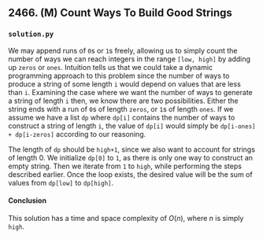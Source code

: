 ## 2466. (M) Count Ways To Build Good Strings

### `solution.py`

We may append runs of `0`s or `1`s freely, allowing us to simply count the number of ways we can reach integers in the range `[low, high]` by adding up `zeros` or `ones`. Intuition tells us that we could take a dynamic programming approach to this problem since the number of ways to produce a string of some length `i` would depend on values that are less than `i`. Examining the case where we want the number of ways to generate a string of length `i` then, we know there are two possibilities. Either the string ends with a run of `0`s of length `zeros`, or `1`s of length `ones`. If we assume we have a list `dp` where `dp[i]` contains the number of ways to construct a string of length `i`, the value of `dp[i]` would simply be `dp[i-ones] + dp[i-zeros]` according to our reasoning.  

The length of `dp` should be `high+1`, since we also want to account for strings of length 0. We initialize `dp[0]` to `1`, as there is only one way to construct an empty string. Then we iterate from `1` to `high`, while performing the steps described earlier. Once the loop exists, the desired value will be the sum of values from `dp[low]` to `dp[high]`.  

#### Conclusion

This solution has a time and space complexity of $O(n)$, where $n$ is simply `high`.  


